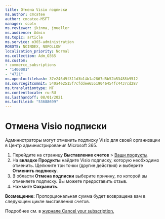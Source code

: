```yaml
---
title: Отмена Visio подписки
ms.author: cmcatee
author: cmcatee-MSFT
manager: scotv
ms.reviewer: jkinma, jmueller
ms.audience: Admin
ms.topic: article
ms.service: o365-administration
ROBOTS: NOINDEX, NOFOLLOW
localization_priority: Normal
ms.collection: Adm_O365
ms.custom:
- commerce_subsriptions
- "1400001"
- "4721"
ms.openlocfilehash: 37e246d9f311d3b14b1a2867d5b52b53488b9512
ms.sourcegitcommit: 540a4e2515f7cfddee65519046454fc4437cd287
ms.translationtype: MT
ms.contentlocale: ru-RU
ms.lasthandoff: 08/01/2021
ms.locfileid: "53688699"
---
```

# <a name="cancel-visio-subscription"></a>Отмена Visio подписки

Администраторы могут отменить подписку Visio для своей организации в Центр администрирования Microsoft 365.

1. Перейдите на страницу **Выставление счетов** \> [Ваши продукты](https://go.microsoft.com/fwlink/p/?linkid=842054).
2. На **вкладке Продукты** найдите Visio подписку, которую необходимо отменить. Щелкните три точки (другие действия) и выберите **Отменить подписку**.
3. В области **Отмена подписки** выберите причину, по которой вы отменяете подписку. Вы можете предоставить отзыв.
4. Нажмите **Сохранить**.

**Возмещение:** Пропорциональная сумма будет возвращена вам в следующем цикле выставления счетов.

Подробнее см. в [журнале Cancel your subscription.](/microsoft-365/commerce/subscriptions/cancel-your-subscription)